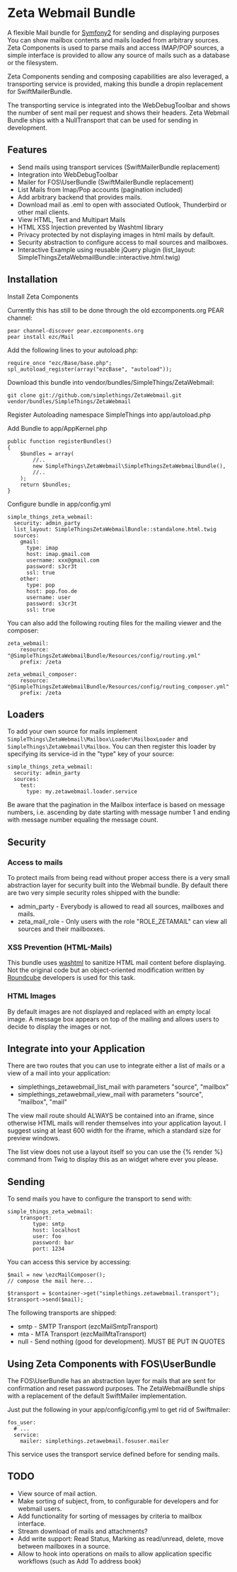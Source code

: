 # Zeta Webmail Bundle

A flexible Mail bundle for [Symfony2](http://www.symfony.com) for sending and displaying purposes
You can show mailbox contents and mails loaded from arbitrary sources. Zeta Components is used to parse mails and
access IMAP/POP sources, a simple interface is provided to allow any source of mails such as
a database or the filesystem.

Zeta Components sending and composing capabilities are also leveraged, a transporting service is provided,
making this bundle a dropin replacement for SwiftMailerBundle.

The transporting service is integrated into the WebDebugToolbar and shows the number of sent mail
per request and shows their headers. Zeta Webmail Bundle ships with a NullTransport that can be
used for sending in development.

## Features

* Send mails using transport services (SwiftMailerBundle replacement)
* Integration into WebDebugToolbar
* Mailer for FOS\UserBundle (SwiftMailerBundle replacement)
* List Mails from Imap/Pop accounts (pagination included)
* Add arbitrary backend that provides mails.
* Download mail as .eml to open with associated Outlook, Thunderbird or other mail clients.
* View HTML, Text and Multipart Mails
* HTML XSS Injection prevented by Washtml library
* Privacy protected by not displaying images in html mails by default.
* Security abstraction to configure access to mail sources and mailboxes.
* Interactive Example using reusable jQuery plugin (list_layout: SimpleThingsZetaWebmailBundle::interactive.html.twig)

## Installation

Install Zeta Components

Currently this has still to be done through the old ezcomponents.org PEAR channel:

    pear channel-discover pear.ezcomponents.org
    pear install ezc/Mail

Add the following lines to your autoload.php:

    require_once "ezc/Base/base.php";
    spl_autoload_register(array("ezcBase", "autoload"));

Download this bundle into vendor/bundles/SimpleThings/ZetaWebmail:

    git clone git://github.com/simplethings/ZetaWebmail.git vendor/bundles/SimpleThings/ZetaWebmail

Register Autoloading namespace SimpleThings into app/autoload.php

Add Bundle to app/AppKernel.php

    public function registerBundles()
    {
        $bundles = array(
            //..
            new SimpleThings\ZetaWebmail\SimpleThingsZetaWebmailBundle(),
            //..
        );
        return $bundles;
    }

Configure bundle in app/config.yml

    simple_things_zeta_webmail:
      security: admin_party
      list_layout: SimpleThingsZetaWebmailBundle::standalone.html.twig
      sources:
        gmail:
          type: imap
          host: imap.gmail.com
          username: xxx@gmail.com
          password: s3cr3t
          ssl: true
        other:
          type: pop
          host: pop.foo.de
          username: user
          password: s3cr3t
          ssl: true

You can also add the following routing files for the mailing viewer and the composer:

    zeta_webmail:
        resource: "@SimpleThingsZetaWebmailBundle/Resources/config/routing.yml"
        prefix: /zeta

    zeta_webmail_composer:
        resource: "@SimpleThingsZetaWebmailBundle/Resources/config/routing_composer.yml"
        prefix: /zeta

## Loaders

To add your own source for mails implement `SimpleThings\ZetaWebmail\Mailbox\Loader\MailboxLoader` and
`SimpleThings\ZetaWebmail\Mailbox`. You can then register this loader by specifying its service-id
in the "type" key of your source:

    simple_things_zeta_webmail:
      security: admin_party
      sources:
        test:
          type: my.zetawebmail.loader.service

Be aware that the pagination in the Mailbox interface is based on message numbers, i.e. ascending
by date starting with message number 1 and ending with message number equaling the message count.

## Security

### Access to mails

To protect mails from being read without proper access there is a very small abstraction layer for security
built into the Webmail bundle. By default there are two very simple security roles shipped with the bundle:

* admin_party - Everybody is allowed to read all sources, mailboxes and mails.
* zeta_mail_role - Only users with the role "ROLE_ZETAMAIL" can view all sources and their mailboxxes.

### XSS Prevention (HTML-Mails)

This bundle uses [washtml](http://www.ubixis.com/washtml/) to sanitize HTML mail content before displaying.
Not the original code but an object-oriented modification written by [Roundcube](http://www.roundcube.net) developers
is used for this task.

### HTML Images

By default images are not displayed and replaced with an empty local image. A message box appears
on top of the mailing and allows users to decide to display the images or not.

## Integrate into your Application

There are two routes that you can use to integrate either a list of mails or a view of a mail into
your application:

* simplethings_zetawebmail_list_mail with parameters "source", "mailbox"
* simplethings_zetawebmail_view_mail with parameters "source", "mailbox", "mail"

The view mail route should ALWAYS be contained into an iframe, since otherwise HTML mails will render themselves
into your application layout. I suggest using at least 600 width for the iframe, which a standard size
for preview windows.

The list view does not use a layout itself so you can use the {% render %} command from Twig to
display this as an widget where ever you please.

## Sending

To send mails you have to configure the transport to send with:

    simple_things_zeta_webmail:
        transport:
            type: smtp
            host: localhost
            user: foo
            password: bar
            port: 1234

You can access this service by accessing:

    $mail = new \ezcMailComposer();
    // compose the mail here...

    $transport = $container->get("simplethings.zetawebmail.transport");
    $transport->send($mail);

The following transports are shipped:

* smtp - SMTP Transport (ezcMailSmtpTransport)
* mta - MTA Transport (ezcMailMtaTransport)
* null - Send nothing (good for development). MUST BE PUT IN QUOTES

## Using Zeta Components with FOS\UserBundle

The FOS\UserBundle has an abstraction layer for mails that are sent for confirmation and reset password
purposes. The ZetaWebmailBundle ships with a replacement of the default SwiftMailer implementation.

Just put the following in your app/config/config.yml to get rid of Swiftmailer:

    fos_user:
      # ...
      service:
        mailer: simplethings.zetawebmail.fosuser.mailer

This service uses the transport service defined before for sending mails.

## TODO

* View source of mail action.
* Make sorting of subject, from, to configurable for developers and for webmail users.
* Add functionality for sorting of messages by criteria to mailbox interface.
* Stream download of mails and attachments?
* Add write support: Read Status, Marking as read/unread, delete, move between mailboxes in a source.
* Allow to hook into operations on mails to allow application specific workflows (such as Add To address book)
